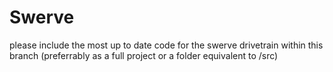 # Swerve

please include the most up to date code for the swerve drivetrain within this branch (preferrably as a full project or a folder equivalent to /src)
